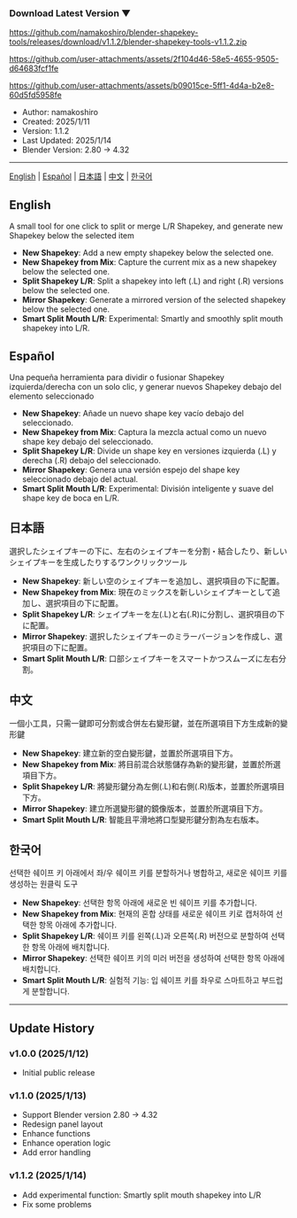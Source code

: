 ### Download Latest Version ▼
https://github.com/namakoshiro/blender-shapekey-tools/releases/download/v1.1.2/blender-shapekey-tools-v1.1.2.zip

https://github.com/user-attachments/assets/2f104d46-58e5-4655-9505-d64683fcf1fe

https://github.com/user-attachments/assets/b09015ce-5ff1-4d4a-b2e8-60d5fd5958fe

- Author: namakoshiro
- Created: 2025/1/11
- Version: 1.1.2
- Last Updated: 2025/1/14
- Blender Version: 2.80 → 4.32

---

[English](#english) | [Español](#español) | [日本語](#日本語) | [中文](#中文) | [한국어](#한국어)

## English
A small tool for one click to split or merge L/R Shapekey, and generate new Shapekey below the selected item
- **New Shapekey**: Add a new empty shapekey below the selected one.
- **New Shapekey from Mix**: Capture the current mix as a new shapekey below the selected one.
- **Split Shapekey L/R**: Split a shapekey into left (.L) and right (.R) versions below the selected one.
- **Mirror Shapekey**: Generate a mirrored version of the selected shapekey below the selected one.
- **Smart Split Mouth L/R**: Experimental: Smartly and smoothly split mouth shapekey into L/R.

## Español
Una pequeña herramienta para dividir o fusionar Shapekey izquierda/derecha con un solo clic, y generar nuevos Shapekey debajo del elemento seleccionado
- **New Shapekey**: Añade un nuevo shape key vacío debajo del seleccionado.
- **New Shapekey from Mix**: Captura la mezcla actual como un nuevo shape key debajo del seleccionado.
- **Split Shapekey L/R**: Divide un shape key en versiones izquierda (.L) y derecha (.R) debajo del seleccionado.
- **Mirror Shapekey**: Genera una versión espejo del shape key seleccionado debajo del actual.
- **Smart Split Mouth L/R**: Experimental: División inteligente y suave del shape key de boca en L/R.

## 日本語
選択したシェイプキーの下に、左右のシェイプキーを分割・結合したり、新しいシェイプキーを生成したりするワンクリックツール
- **New Shapekey**: 新しい空のシェイプキーを追加し、選択項目の下に配置。
- **New Shapekey from Mix**: 現在のミックスを新しいシェイプキーとして追加し、選択項目の下に配置。
- **Split Shapekey L/R**: シェイプキーを左(.L)と右(.R)に分割し、選択項目の下に配置。
- **Mirror Shapekey**: 選択したシェイプキーのミラーバージョンを作成し、選択項目の下に配置。
- **Smart Split Mouth L/R**: 口部シェイプキーをスマートかつスムーズに左右分割。

## 中文
一個小工具，只需一鍵即可分割或合併左右變形鍵，並在所選項目下方生成新的變形鍵
- **New Shapekey**: 建立新的空白變形鍵，並置於所選項目下方。
- **New Shapekey from Mix**: 將目前混合狀態儲存為新的變形鍵，並置於所選項目下方。
- **Split Shapekey L/R**: 將變形鍵分為左側(.L)和右側(.R)版本，並置於所選項目下方。
- **Mirror Shapekey**: 建立所選變形鍵的鏡像版本，並置於所選項目下方。
- **Smart Split Mouth L/R**: 智能且平滑地將口型變形鍵分割為左右版本。

## 한국어
선택한 쉐이프 키 아래에서 좌/우 쉐이프 키를 분할하거나 병합하고, 새로운 쉐이프 키를 생성하는 원클릭 도구
- **New Shapekey**: 선택한 항목 아래에 새로운 빈 쉐이프 키를 추가합니다.
- **New Shapekey from Mix**: 현재의 혼합 상태를 새로운 쉐이프 키로 캡처하여 선택한 항목 아래에 추가합니다.
- **Split Shapekey L/R**: 쉐이프 키를 왼쪽(.L)과 오른쪽(.R) 버전으로 분할하여 선택한 항목 아래에 배치합니다.
- **Mirror Shapekey**: 선택한 쉐이프 키의 미러 버전을 생성하여 선택한 항목 아래에 배치합니다.
- **Smart Split Mouth L/R**: 실험적 기능: 입 쉐이프 키를 좌우로 스마트하고 부드럽게 분할합니다.

---

## Update History

### v1.0.0 (2025/1/12)
- Initial public release

### v1.1.0 (2025/1/13)
- Support Blender version 2.80 → 4.32
- Redesign panel layout
- Enhance functions
- Enhance operation logic
- Add error handling

### v1.1.2 (2025/1/14)
- Add experimental function: Smartly split mouth shapekey into L/R
- Fix some problems
